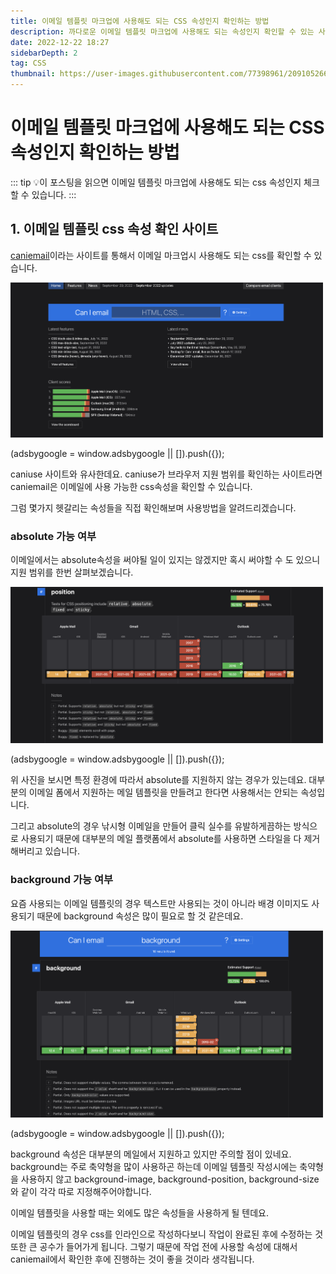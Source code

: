 ```yaml
---
title: 이메일 템플릿 마크업에 사용해도 되는 CSS 속성인지 확인하는 방법
description: 까다로운 이메일 템플릿 마크업에 사용해도 되는 속성인지 확인할 수 있는 사이트를 소개합니다.
date: 2022-12-22 18:27
sidebarDepth: 2
tag: CSS
thumbnail: https://user-images.githubusercontent.com/77398961/209105266-75512c62-cda3-43db-a0d1-17f8f44b6ed7.png
---
```


# 이메일 템플릿 마크업에 사용해도 되는 CSS 속성인지 확인하는 방법

::: tip 💡이 포스팅을 읽으면
이메일 템플릿 마크업에 사용해도 되는 css 속성인지 체크할 수 있습니다.
:::

## 1. 이메일 템플릿 css 속성 확인 사이트

[caniemail](https://www.caniemail.com/)이라는 사이트를 통해서 이메일 마크업시 사용해도 되는 css를 확인할 수 있습니다.

<img src="./img/1.png" width="500" />

<component is="script" src="https://pagead2.googlesyndication.com/pagead/js/adsbygoogle.js?client=ca-pub-4877378276818686" crossorigin="anonymous" async></component>

<!-- ui-log 수평형 -->

<ins class="adsbygoogle"
     style="display:block"
     data-ad-client="ca-pub-4877378276818686"
     data-ad-slot="9743150776"
     data-ad-format="auto"
     data-full-width-responsive="true"></ins>
<component is="script">
(adsbygoogle = window.adsbygoogle || []).push({});
</component>

caniuse 사이트와 유사한데요. caniuse가 브라우저 지원 범위를 확인하는 사이트라면
caniemail은 이메일에 사용 가능한 css속성을 확인할 수 있습니다.

그럼 몇가지 헷갈리는 속성들을 직접 확인해보며 사용방법을 알려드리겠습니다.

### absolute 가능 여부

이메일에서는 absolute속성을 써야될 일이 있지는 않겠지만 혹시 써야할 수 도 있으니
지원 범위를 한번 살펴보겠습니다.

<img src="./img/2.png" width="500" />

<component is="script" src="https://pagead2.googlesyndication.com/pagead/js/adsbygoogle.js?client=ca-pub-4877378276818686" crossorigin="anonymous" async></component>

<!-- ui-log 수평형 -->

<ins class="adsbygoogle"
     style="display:block"
     data-ad-client="ca-pub-4877378276818686"
     data-ad-slot="9743150776"
     data-ad-format="auto"
     data-full-width-responsive="true"></ins>
<component is="script">
(adsbygoogle = window.adsbygoogle || []).push({});
</component>

위 사진을 보시면 특정 환경에 따라서 absolute를 지원하지 않는 경우가 있는데요.
대부분의 이메일 폼에서 지원하는 메일 템플릿을 만들려고 한다면 사용해서는 안되는 속성입니다.

그리고 absolute의 경우 낚시형 이메일을 만들어 클릭 실수를 유발하게끔하는 방식으로 사용되기 때문에
대부분의 메일 플랫폼에서 absolute를 사용하면 스타일을 다 제거해버리고 있습니다.

### background 가능 여부

요즘 사용되는 이메일 템플릿의 경우 텍스트만 사용되는 것이 아니라 배경 이미지도 사용되기 때문에
background 속성은 많이 필요로 할 것 같은데요.

<img src="./img/3.png" width="500" />

<component is="script" src="https://pagead2.googlesyndication.com/pagead/js/adsbygoogle.js?client=ca-pub-4877378276818686" crossorigin="anonymous" async></component>

<!-- ui-log 수평형 -->

<ins class="adsbygoogle"
     style="display:block"
     data-ad-client="ca-pub-4877378276818686"
     data-ad-slot="9743150776"
     data-ad-format="auto"
     data-full-width-responsive="true"></ins>
<component is="script">
(adsbygoogle = window.adsbygoogle || []).push({});
</component>

background 속성은 대부분의 메일에서 지원하고 있지만 주의할 점이 있네요.
background는 주로 축약형을 많이 사용하곤 하는데 이메일 템플릿 작성시에는
축약형을 사용하지 않고 background-image, background-position, background-size와 같이 각각 따로 지정해주어야합니다.

이메일 템플릿을 사용할 때는 외에도 많은 속성들을 사용하게 될 텐데요.

이메일 템플릿의 경우 css를 인라인으로 작성하다보니 작업이 완료된 후에 수정하는 것 또한 큰 공수가 들어가게 됩니다.
그렇기 때문에 작업 전에 사용할 속성에 대해서 caniemail에서 확인한 후에 진행하는 것이 좋을 것이라 생각됩니다.
